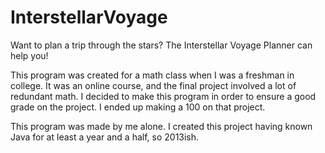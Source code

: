 # InterstellarVoyage
Want to plan a trip through the stars? The Interstellar Voyage Planner can help you!

This program was created for a math class when I was a freshman in college. It was
an online course, and the final project involved a lot of redundant math. I decided
to make this program in order to ensure a good grade on the project. I ended up
making a 100 on that project.

This program was made by me alone.
I created this project having known Java for at least a year and a half, so 2013ish.
